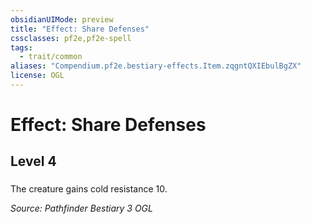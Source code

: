```yaml
---
obsidianUIMode: preview
title: "Effect: Share Defenses"
cssclasses: pf2e,pf2e-spell
tags:
  - trait/common
aliases: "Compendium.pf2e.bestiary-effects.Item.zqgntQXIEbulBgZX"
license: OGL
---
```

# Effect: Share Defenses
## Level 4
### 






The creature gains cold resistance 10.

*Source: Pathfinder Bestiary 3*
*OGL*